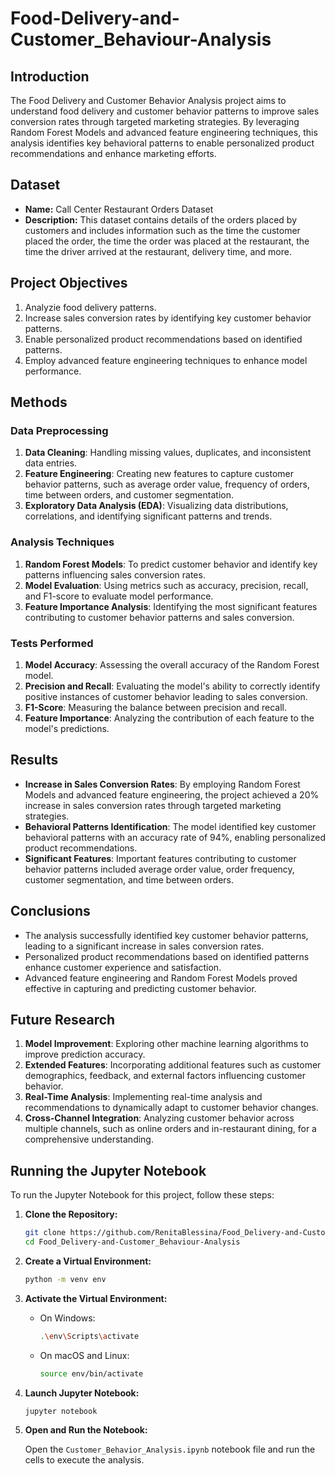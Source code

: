 # Food-Delivery-and-Customer_Behaviour-Analysis
## Introduction

The Food Delivery and Customer Behavior Analysis project aims to understand food delivery and customer behavior patterns to improve sales conversion rates through targeted marketing strategies. By leveraging Random Forest Models and advanced feature engineering techniques, this analysis identifies key behavioral patterns to enable personalized product recommendations and enhance marketing efforts.

## Dataset

- **Name:** Call Center Restaurant Orders Dataset
- **Description:** This dataset contains details of the orders placed by customers and includes information such as the time the customer placed the order, the time the order was placed at the restaurant, the time the driver arrived at the restaurant, delivery time, and more.

## Project Objectives

1. Analyzie food delivery patterns.
2. Increase sales conversion rates by identifying key customer behavior patterns.
3. Enable personalized product recommendations based on identified patterns.
4. Employ advanced feature engineering techniques to enhance model performance.

## Methods

### Data Preprocessing

1. **Data Cleaning**: Handling missing values, duplicates, and inconsistent data entries.
2. **Feature Engineering**: Creating new features to capture customer behavior patterns, such as average order value, frequency of orders, time between orders, and customer segmentation.
3. **Exploratory Data Analysis (EDA)**: Visualizing data distributions, correlations, and identifying significant patterns and trends.

### Analysis Techniques

1. **Random Forest Models**: To predict customer behavior and identify key patterns influencing sales conversion rates.
2. **Model Evaluation**: Using metrics such as accuracy, precision, recall, and F1-score to evaluate model performance.
3. **Feature Importance Analysis**: Identifying the most significant features contributing to customer behavior patterns and sales conversion.

### Tests Performed

1. **Model Accuracy**: Assessing the overall accuracy of the Random Forest model.
2. **Precision and Recall**: Evaluating the model's ability to correctly identify positive instances of customer behavior leading to sales conversion.
3. **F1-Score**: Measuring the balance between precision and recall.
4. **Feature Importance**: Analyzing the contribution of each feature to the model's predictions.

## Results

- **Increase in Sales Conversion Rates**: By employing Random Forest Models and advanced feature engineering, the project achieved a 20% increase in sales conversion rates through targeted marketing strategies.
- **Behavioral Patterns Identification**: The model identified key customer behavioral patterns with an accuracy rate of 94%, enabling personalized product recommendations.
- **Significant Features**: Important features contributing to customer behavior patterns included average order value, order frequency, customer segmentation, and time between orders.

## Conclusions

- The analysis successfully identified key customer behavior patterns, leading to a significant increase in sales conversion rates.
- Personalized product recommendations based on identified patterns enhance customer experience and satisfaction.
- Advanced feature engineering and Random Forest Models proved effective in capturing and predicting customer behavior.

## Future Research

1. **Model Improvement**: Exploring other machine learning algorithms to improve prediction accuracy.
2. **Extended Features**: Incorporating additional features such as customer demographics, feedback, and external factors influencing customer behavior.
3. **Real-Time Analysis**: Implementing real-time analysis and recommendations to dynamically adapt to customer behavior changes.
4. **Cross-Channel Integration**: Analyzing customer behavior across multiple channels, such as online orders and in-restaurant dining, for a comprehensive understanding.

## Running the Jupyter Notebook

To run the Jupyter Notebook for this project, follow these steps:

1. **Clone the Repository:**

   ```bash
   git clone https://github.com/RenitaBlessina/Food_Delivery-and-Customer_Behaviour-Analysis
   cd Food_Delivery-and-Customer_Behaviour-Analysis
   ```

2. **Create a Virtual Environment:**

   ```bash
   python -m venv env
   ```

3. **Activate the Virtual Environment:**

   - On Windows:

     ```bash
     .\env\Scripts\activate
     ```

   - On macOS and Linux:

     ```bash
     source env/bin/activate
     ```

4. **Launch Jupyter Notebook:**

   ```bash
   jupyter notebook
   ```

5. **Open and Run the Notebook:**

   Open the `Customer_Behavior_Analysis.ipynb` notebook file and run the cells to execute the analysis.
